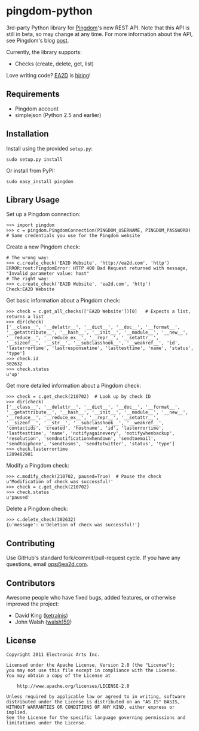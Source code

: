 pingdom-python
=====================
3rd-party Python library for [Pingdom](http://pingdom.com)'s new REST API.  Note that this API is still in beta, so may change at any time.  For more information about the API, see Pingdom's blog [post](http://royal.pingdom.com/2011/03/22/new-pingdom-api-enters-public-beta/).

Currently, the library supports:

* Checks (create, delete, get, list)

Love writing code? [EA2D](http://ea2d.com) is [hiring](http://ea2d.com/jobs/)!


Requirements
--------------------
- Pingdom account
- simplejson (Python 2.5 and earlier)


Installation
--------------------
Install using the provided `setup.py`:

    sudo setup.py install

Or install from PyPI:

    sudo easy_install pingdom


Library Usage
--------------------
Set up a Pingdom connection:
    
    >>> import pingdom
    >>> c = pingdom.PingdomConnection(PINGDOM_USERNAME, PINGDOM_PASSWORD)  # Same credentials you use for the Pingdom website
        
Create a new Pingdom check:

    # The wrong way:
    >>> c.create_check('EA2D Website', 'http://ea2d.com', 'http')
    ERROR:root:PingdomError: HTTP 400 Bad Request returned with message, "Invalid parameter value: host"
    # The right way:
    >>> c.create_check('EA2D Website', 'ea2d.com', 'http')
    Check:EA2D Website
    
Get basic information about a Pingdom check:

    >>> check = c.get_all_checks(['EA2D Website'])[0]   # Expects a list, returns a list
    >>> dir(check)
    ['__class__', '__delattr__', '__dict__', '__doc__', '__format__', '__getattribute__', '__hash__', '__init__', '__module__', '__new__', '__reduce__', '__reduce_ex__', '__repr__', '__setattr__', '__sizeof__', '__str__', '__subclasshook__', '__weakref__', 'id', 'lasterrortime', 'lastresponsetime', 'lasttesttime', 'name', 'status', 'type']
    >>> check.id
    302632
    >>> check.status
    u'up'

Get more detailed information about a Pingdom check:

    >>> check = c.get_check(210702)  # Look up by check ID
    >>> dir(check)
    ['__class__', '__delattr__', '__dict__', '__doc__', '__format__', '__getattribute__', '__hash__', '__init__', '__module__', '__new__', '__reduce__', '__reduce_ex__', '__repr__', '__setattr__', '__sizeof__', '__str__', '__subclasshook__', '__weakref__', 'contactids', 'created', 'hostname', 'id', 'lasterrortime', 'lasttesttime', 'name', 'notifyagainevery', 'notifywhenbackup', 'resolution', 'sendnotificationwhendown', 'sendtoemail', 'sendtoiphone', 'sendtosms', 'sendtotwitter', 'status', 'type']
    >>> check.lasterrortime
    1289482981

Modify a Pingdom check:

    >>> c.modify_check(210702, paused=True)  # Pause the check
    u'Modification of check was successful!'
    >>> check = c.get_check(210702)
    >>> check.status
    u'paused'

Delete a Pingdom check:

    >>> c.delete_check(302632)
    {u'message': u'Deletion of check was successful!'}


Contributing
--------------------
Use GitHub's standard fork/commit/pull-request cycle.  If you have any questions, email <ops@ea2d.com>.

Contributors
--------------------
Awesome people who have fixed bugs, added features, or otherwise improved the project:

* David King ([ketralnis](https://github.com/ketralnis))
* John Walsh ([walsh159](https://github.com/walsh159))


License
--------------------

    Copyright 2011 Electronic Arts Inc.

    Licensed under the Apache License, Version 2.0 (the "License");
    you may not use this file except in compliance with the License.
    You may obtain a copy of the License at

        http://www.apache.org/licenses/LICENSE-2.0

    Unless required by applicable law or agreed to in writing, software
    distributed under the License is distributed on an "AS IS" BASIS,
    WITHOUT WARRANTIES OR CONDITIONS OF ANY KIND, either express or implied.
    See the License for the specific language governing permissions and
    limitations under the License.
